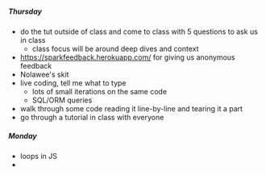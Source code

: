 ##### Thursday
- do the tut outside of class and come to class with 5 questions to ask us in class
  - class focus will be around deep dives and context
- https://sparkfeedback.herokuapp.com/ for giving us anonymous feedback
- Nolawee's skit
- live coding, tell me what to type
  - lots of small iterations on the same code
  - SQL/ORM queries
- walk through some code reading it line-by-line and tearing it a part
- go through a tutorial in class with everyone

##### Monday
- loops in JS
- 
